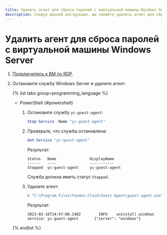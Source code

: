 ```yaml
---
title: Удалить агент для сброса паролей с виртуальной машины Windows Server
description: Следуя данной инструкции, вы сможете удалить агент для сброса паролей с виртуальной машины Windows Server.
---
```


# Удалить агент для сброса паролей с виртуальной машины Windows Server

1. [Подключитесь к ВМ по RDP](../vm-connect/rdp.md).
1. Остановите службу Windows Server и удалите агент:

   {% list tabs group=programming_language %}

   - PowerShell {#powershell}

     1. Остановите службу `yc-guest-agent`:

        ```powershell
        Stop-Service -Name "yc-guest-agent"
        ```

     1. Проверьте, что служба остановлена:

        ```powershell
        Get-Service "yc-guest-agent"
        ```

        Результат:

        ```text
        Status   Name               DisplayName
        ------   ----               -----------
        Stopped  yc-guest-agent     yc-guest-agent
        ```

        Служба должна иметь статус `Stopped`.

     1. Удалите агент:

        ```powershell
        & "C:\Program Files\Yandex.Cloud\Guest Agent\guest-agent.exe" uninstall
        ```

        Результат:

        ```text
        2023-03-16T14:47:00.248Z        INFO    uninstall windows service: yc-guest-agent       {"server": "windows"}
        ```

   {% endlist %}
